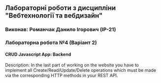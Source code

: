 ## Лабораторні роботи з дисципліни "Вебтехнології та вебдизайн"

### Виконав: Романчак Данило Ігорович (ІР-21)
### Лабораторна робота №4 (Варіант 2)

#### CRUD Javascript App: Backend

Description: In the last part of working on the website you have to 
implement all Create/Read/Update/Delete operations which must be made 
via the corresponding HTTP methods in your REST API.
